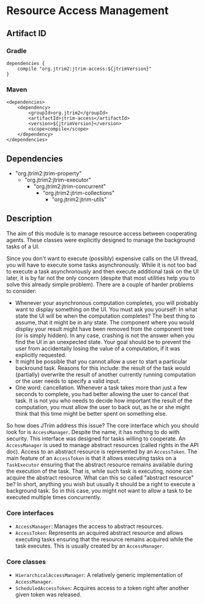 Resource Access Management
==========================

Artifact ID
-----------

### Gradle

    dependencies {
        compile "org.jtrim2:jtrim-access:${jtrimVersion}"
    }

### Maven

    <dependencies>
        <dependency>
            <groupId>org.jtrim2</groupId>
            <artifactId>jtrim-access</artifactId>
            <version>${jtrimVersion}</version>
            <scope>compile</scope>
        </dependency>
    </dependencies>


Dependencies
------------

- "org.jtrim2:jtrim-property"
  - "org.jtrim2:jtrim-executor"
    - "org.jtrim2:jtrim-concurrent"
      - "org.jtrim2:jtrim-collections"
        - "org.jtrim2:jtrim-utils"


Description
-----------

The aim of this module is to manage resource access between cooperating agents.
These classes were explicitly designed to manage the background tasks of a UI.

Since you don't want to execute (possibly) expensive calls on the UI thread,
you will have to execute some tasks asynchronously. While it is not too bad to
execute a task asynchronously and then execute additional task on the UI later,
it is by far not the only concern (despite that most utilities help you to
solve this already simple problem). There are a couple of harder problems to
consider:

- Whenever your asynchronous computation completes, you will probably want to
  display something on the UI. You must ask you yourself: In what state the UI
  will be when the computation completes? The best thing to assume, that it
  might be in any state. The component where you would display your result might
  have been removed from the component tree (or is simply hidden). In any case,
  crashing is not the answer when you find the UI in an unexpected state. Your
  goal should be to prevent the user from accidentally losing the value of a
  computation, if it was explicitly requested.
- It might be possible that you cannot allow a user to start a particular
  backround task. Reasons for this include: the result of the task would
  (partially) overwrite the result of another currently running computation or
  the user needs to specify a valid input.
- One word: cancellation. Whenever a task takes more than just a few seconds to
  complete, you had better allowing the user to cancel that task. It is not you
  who needs to decide how important the result of the computation, you must
  allow the user to back out, as he or she might think that this time might be
  better spent on something else.

So how does JTrim address this issue? The core interface which you should look
for is `AccessManager`. Despite the name, it has nothing to do with security.
This interface was designed for tasks willing to cooperate. An `AccessManager`
is used to manage abstract resources (called rights in the API doc). Access to
an abstract resource is represented by an `AccessToken`. The main feature of an
`AccessToken` is that it allows executing tasks on a `TaskExecutor` ensuring
that the abstract resource remains available during the execution of the task.
That is, while such task is executing, noone can acquire the abstract resource.
What can this so called "abstract resource" be? In short, anything you wish but
usually it should be a right to execute a background task. So in this case, you
might not want to allow a task to be executed multiple times concurrently.


### Core interfaces ###

- `AccessManager`: Manages the access to abstract resources.
- `AccessToken`: Represents an acquired abstract resource and allows executing
  tasks ensuring that the resource remains acquired while the task executes.
  This is usually created by an `AccessManager`.

### Core classes ###

- `HierarchicalAccessManager`: A relatively generic implementation of
  `AccessManager`.
- `ScheduledAccessToken`: Acquires access to a token right after another given
  token was released.
